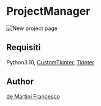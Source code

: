 # ProjectManager

![New project page](https://user-images.githubusercontent.com/73547745/163658045-b8883972-9cbc-47e1-b309-c34ff1e42a79.png)


## Requisiti

Python3.10, 
[CustomTkinter](https://github.com/TomSchimansky/CustomTkinter),
[Tkinter](https://docs.python.org/3/library/tkinter.html)

## Author

[de Martini Francesco](https://github.com/deMartiniFrancesco)
